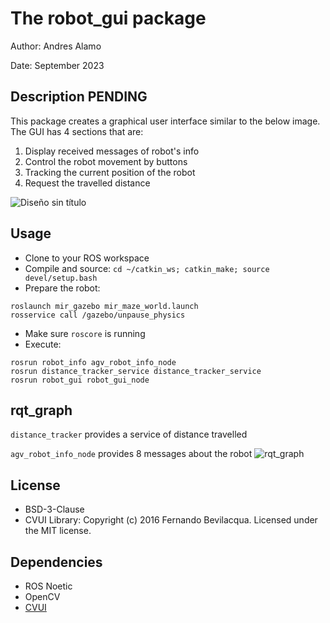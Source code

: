 # The robot_gui package

Author: Andres Alamo 

Date: September 2023

## Description **PENDING**

This package creates a graphical user interface similar to the below image.
The GUI has 4 sections that are:
1. Display received messages of robot's info
2. Control the robot movement by buttons
3. Tracking the current position of the robot
4. Request the travelled distance

![Diseño sin título](https://github.com/Andy-Leo10/robot_gui/assets/60716487/53b2086a-1533-474b-842c-167331fe56f6)


## Usage

- Clone to your ROS workspace 
- Compile and source: 
`cd ~/catkin_ws; catkin_make; source devel/setup.bash`  
- Prepare the robot:
```
roslaunch mir_gazebo mir_maze_world.launch
rosservice call /gazebo/unpause_physics
```
- Make sure `roscore` is running  
- Execute: 
```  
rosrun robot_info agv_robot_info_node
rosrun distance_tracker_service distance_tracker_service
rosrun robot_gui robot_gui_node
``` 

## rqt_graph
`distance_tracker` provides a service of distance travelled

`agv_robot_info_node` provides 8 messages about the robot
![rqt_graph](https://github.com/Andy-Leo10/robot_gui/assets/60716487/a3673970-b892-436a-b0cd-ea65edf2b5a7)

## License
- BSD-3-Clause
- CVUI Library: Copyright (c) 2016 Fernando Bevilacqua. Licensed under the MIT license.

## Dependencies
- ROS Noetic
- OpenCV
- [CVUI](https://github.com/Dovyski/cvui)
